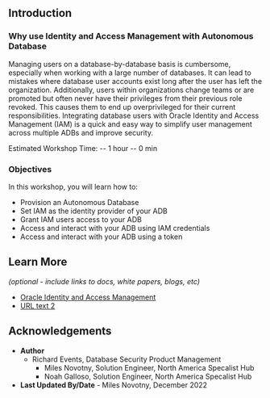## Introduction

### Why use Identity and Access Management with Autonomous Database

Managing users on a database-by-database basis is cumbersome, especially when working with a large number of databases. It can lead to mistakes where database user accounts exist long after the user has left the organization. Additionally, users within organizations change teams or are promoted but often never have their privileges from their previous role revoked. This causes them to end up overprivileged for their current responsibilities. Integrating database users with Oracle Identity and Access Management (IAM) is a quick and easy way to simplify user management across multiple ADBs and improve security.

Estimated Workshop Time: -- 1 hour -- 0 min

### Objectives

In this workshop, you will learn how to:
* Provision an Autonomous Database
* Set IAM as the identity provider of your ADB
* Grant IAM users access to your ADB
* Access and interact with your ADB using IAM credentials
* Access and interact with your ADB using a token

## Learn More

*(optional - include links to docs, white papers, blogs, etc)*

* [Oracle Identity and Access Management](https://www.oracle.com/security/identity-management/)
* [URL text 2](http://docs.oracle.com)

## Acknowledgements
* **Author**
  * Richard Events, Database Security Product Management
	* Miles Novotny, Solution Engineer, North America Specalist Hub
	* Noah Galloso, Solution Engineer, North America Specalist Hub
* **Last Updated By/Date** - Miles Novotny, December 2022
